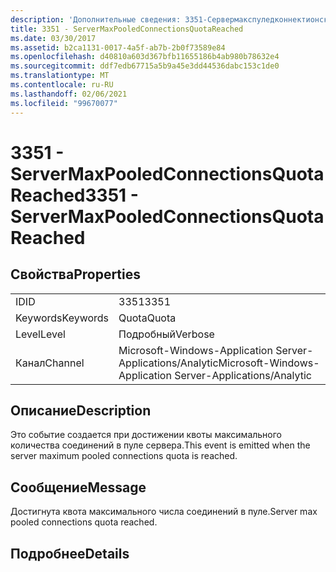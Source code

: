 ```yaml
---
description: 'Дополнительные сведения: 3351-Сервермакспуледконнектионскуотареачед'
title: 3351 - ServerMaxPooledConnectionsQuotaReached
ms.date: 03/30/2017
ms.assetid: b2ca1131-0017-4a5f-ab7b-2b0f73589e84
ms.openlocfilehash: d40810a603d367bfb11655186b4ab980b78632e4
ms.sourcegitcommit: ddf7edb67715a5b9a45e3dd44536dabc153c1de0
ms.translationtype: MT
ms.contentlocale: ru-RU
ms.lasthandoff: 02/06/2021
ms.locfileid: "99670077"
---
```

# <a name="3351---servermaxpooledconnectionsquotareached"></a><span data-ttu-id="273ec-103">3351 - ServerMaxPooledConnectionsQuotaReached</span><span class="sxs-lookup"><span data-stu-id="273ec-103">3351 - ServerMaxPooledConnectionsQuotaReached</span></span>

## <a name="properties"></a><span data-ttu-id="273ec-104">Свойства</span><span class="sxs-lookup"><span data-stu-id="273ec-104">Properties</span></span>  
  
|||  
|-|-|  
|<span data-ttu-id="273ec-105">ID</span><span class="sxs-lookup"><span data-stu-id="273ec-105">ID</span></span>|<span data-ttu-id="273ec-106">3351</span><span class="sxs-lookup"><span data-stu-id="273ec-106">3351</span></span>|  
|<span data-ttu-id="273ec-107">Keywords</span><span class="sxs-lookup"><span data-stu-id="273ec-107">Keywords</span></span>|<span data-ttu-id="273ec-108">Quota</span><span class="sxs-lookup"><span data-stu-id="273ec-108">Quota</span></span>|  
|<span data-ttu-id="273ec-109">Level</span><span class="sxs-lookup"><span data-stu-id="273ec-109">Level</span></span>|<span data-ttu-id="273ec-110">Подробный</span><span class="sxs-lookup"><span data-stu-id="273ec-110">Verbose</span></span>|  
|<span data-ttu-id="273ec-111">Канал</span><span class="sxs-lookup"><span data-stu-id="273ec-111">Channel</span></span>|<span data-ttu-id="273ec-112">Microsoft-Windows-Application Server-Applications/Analytic</span><span class="sxs-lookup"><span data-stu-id="273ec-112">Microsoft-Windows-Application Server-Applications/Analytic</span></span>|  
  
## <a name="description"></a><span data-ttu-id="273ec-113">Описание</span><span class="sxs-lookup"><span data-stu-id="273ec-113">Description</span></span>  

 <span data-ttu-id="273ec-114">Это событие создается при достижении квоты максимального количества соединений в пуле сервера.</span><span class="sxs-lookup"><span data-stu-id="273ec-114">This event is emitted when the server maximum pooled connections quota is reached.</span></span>  
  
## <a name="message"></a><span data-ttu-id="273ec-115">Сообщение</span><span class="sxs-lookup"><span data-stu-id="273ec-115">Message</span></span>  

 <span data-ttu-id="273ec-116">Достигнута квота максимального числа соединений в пуле.</span><span class="sxs-lookup"><span data-stu-id="273ec-116">Server max pooled connections quota reached.</span></span>  
  
## <a name="details"></a><span data-ttu-id="273ec-117">Подробнее</span><span class="sxs-lookup"><span data-stu-id="273ec-117">Details</span></span>
